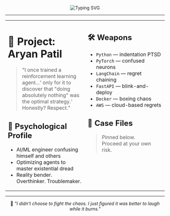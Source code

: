 <p align="center">
<img src="https://readme-typing-svg.demolab.com?font=Fira+Code&duration=3000&pause=1000&center=true&vCenter=true&width=435&lines=Loading+Classified+File...;Subject%3A+Aryan+Patil;Status%3A+Active+Threat;Humor%3A+Weaponized" alt="Typing SVG" />
</p>

---

<div align="center">

<table>
<tr>
<td width="48%" valign="top">

# 🦇 Project: Aryan Patil

> "I once trained a reinforcement learning agent...'
> only for it to discover that "doing absolutely nothing" was the optimal strategy.'
> Honestly? Respect."

## 🧠 Psychological Profile
- AI/ML engineer confusing himself and others
- Optimizing agents to master existential dread
- Reality bender. Overthinker. Troublemaker.


</td>

<td width="48%" valign="top">

## 🛠️ Weapons
- `Python` — indentation PTSD
- `PyTorch` — confused neurons
- `LangChain` — regret chaining
- `FastAPI` — blink-and-deploy
- `Docker` — boxing chaos
- `AWS` — cloud-based regrets

## 📂 Case Files
> Pinned below.  
Proceed at your own risk.


</td>
</tr>
</table>

</div>

---

<p align="center">
🦇  
<em>
"I didn’t choose to fight the chaos.  
I just figured it was better to laugh while it burns."
</em>
</p>
